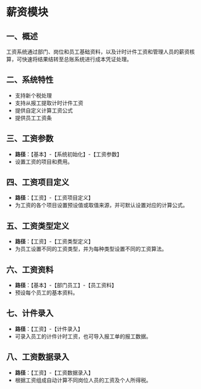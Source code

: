 # 薪资模块

## 一、概述

工资系统通过部门、岗位和员工基础资料，以及计时计件工资和管理人员的薪资核算，可快速将结果结转至总账系统进行成本凭证处理。

## 二、系统特性

- 支持新个税处理
- 支持从报工提取计时计件工资
- 提供自定义计算工资公式
- 提供员工工资条

## 三、工资参数

- **路径**：【基本】-【系统初始化】-【工资参数】
- 设置工资的项目和费用。

## 四、工资项目定义

- **路径**：【工资】-【工资项目定义】
- 为工资的各个项目设置预设值或取值来源，并可默认设置对应的计算公式。

## 五、工资类型定义

- **路径**：【工资】-【工资类型定义】
- 为员工设置不同的工资类型，并为每种类型设置不同的工资算法。

## 六、工资资料

- **路径**：【基本】-【部门员工】-【员工资料】
- 预设每个员工的基本资料。

## 七、计件录入

- **路径**：【工资】-【计件录入】
- 可录入员工的计件计时工资，也可导入报工单的报工数据。

## 八、工资数据录入

- **路径**：【工资】-【工资数据录入】
- 根据工资组成自动计算不同岗位人员的工资及个人所得税。